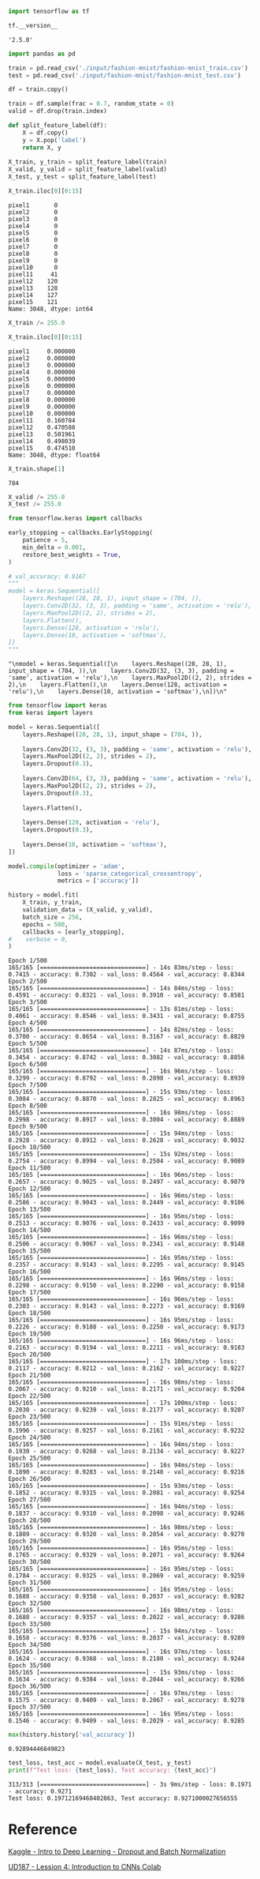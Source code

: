 ```python
import tensorflow as tf

tf.__version__
```




    '2.5.0'




```python
import pandas as pd

train = pd.read_csv('./input/fashion-mnist/fashion-mnist_train.csv')
test = pd.read_csv('./input/fashion-mnist/fashion-mnist_test.csv')
```


```python
df = train.copy()

train = df.sample(frac = 0.7, random_state = 0)
valid = df.drop(train.index)
```


```python
def split_feature_label(df):
    X = df.copy()
    y = X.pop('label')
    return X, y
    
X_train, y_train = split_feature_label(train)
X_valid, y_valid = split_feature_label(valid)
X_test, y_test = split_feature_label(test)
```


```python
X_train.iloc[0][0:15]
```




    pixel1       0
    pixel2       0
    pixel3       0
    pixel4       0
    pixel5       0
    pixel6       0
    pixel7       0
    pixel8       0
    pixel9       0
    pixel10      0
    pixel11     41
    pixel12    120
    pixel13    128
    pixel14    127
    pixel15    121
    Name: 3048, dtype: int64




```python
X_train /= 255.0
```


```python
X_train.iloc[0][0:15]
```




    pixel1     0.000000
    pixel2     0.000000
    pixel3     0.000000
    pixel4     0.000000
    pixel5     0.000000
    pixel6     0.000000
    pixel7     0.000000
    pixel8     0.000000
    pixel9     0.000000
    pixel10    0.000000
    pixel11    0.160784
    pixel12    0.470588
    pixel13    0.501961
    pixel14    0.498039
    pixel15    0.474510
    Name: 3048, dtype: float64




```python
X_train.shape[1]
```




    784




```python
X_valid /= 255.0
X_test /= 255.0
```


```python
from tensorflow.keras import callbacks

early_stopping = callbacks.EarlyStopping(
    patience = 5,
    min_delta = 0.001,
    restore_best_weights = True,
)
```


```python
# val_accuracy: 0.9167
"""
model = keras.Sequential([
    layers.Reshape((28, 28, 1), input_shape = (784, )),
    layers.Conv2D(32, (3, 3), padding = 'same', activation = 'relu'),
    layers.MaxPool2D((2, 2), strides = 2),
    layers.Flatten(),
    layers.Dense(128, activation = 'relu'),
    layers.Dense(10, activation = 'softmax'),
])
"""
```




    "\nmodel = keras.Sequential([\n    layers.Reshape((28, 28, 1), input_shape = (784, )),\n    layers.Conv2D(32, (3, 3), padding = 'same', activation = 'relu'),\n    layers.MaxPool2D((2, 2), strides = 2),\n    layers.Flatten(),\n    layers.Dense(128, activation = 'relu'),\n    layers.Dense(10, activation = 'softmax'),\n])\n"




```python
from tensorflow import keras
from keras import layers

model = keras.Sequential([
    layers.Reshape((28, 28, 1), input_shape = (784, )),
    
    layers.Conv2D(32, (3, 3), padding = 'same', activation = 'relu'),
    layers.MaxPool2D((2, 2), strides = 2),
    layers.Dropout(0.3),
    
    layers.Conv2D(64, (3, 3), padding = 'same', activation = 'relu'),
    layers.MaxPool2D((2, 2), strides = 2),
    layers.Dropout(0.3),
    
    layers.Flatten(),
    
    layers.Dense(128, activation = 'relu'),
    layers.Dropout(0.3),
    
    layers.Dense(10, activation = 'softmax'),
])

model.compile(optimizer = 'adam',
              loss = 'sparse_categorical_crossentropy',
              metrics = ['accuracy'])

history = model.fit(
    X_train, y_train,
    validation_data = (X_valid, y_valid),
    batch_size = 256,
    epochs = 500,
    callbacks = [early_stopping],
#    verbose = 0,
)
```

    Epoch 1/500
    165/165 [==============================] - 14s 83ms/step - loss: 0.7415 - accuracy: 0.7302 - val_loss: 0.4564 - val_accuracy: 0.8344
    Epoch 2/500
    165/165 [==============================] - 14s 84ms/step - loss: 0.4591 - accuracy: 0.8321 - val_loss: 0.3910 - val_accuracy: 0.8581
    Epoch 3/500
    165/165 [==============================] - 13s 81ms/step - loss: 0.4061 - accuracy: 0.8546 - val_loss: 0.3431 - val_accuracy: 0.8755
    Epoch 4/500
    165/165 [==============================] - 14s 82ms/step - loss: 0.3700 - accuracy: 0.8654 - val_loss: 0.3167 - val_accuracy: 0.8829
    Epoch 5/500
    165/165 [==============================] - 14s 87ms/step - loss: 0.3454 - accuracy: 0.8742 - val_loss: 0.3082 - val_accuracy: 0.8856
    Epoch 6/500
    165/165 [==============================] - 16s 96ms/step - loss: 0.3299 - accuracy: 0.8792 - val_loss: 0.2898 - val_accuracy: 0.8939
    Epoch 7/500
    165/165 [==============================] - 15s 93ms/step - loss: 0.3084 - accuracy: 0.8870 - val_loss: 0.2825 - val_accuracy: 0.8963
    Epoch 8/500
    165/165 [==============================] - 16s 98ms/step - loss: 0.2998 - accuracy: 0.8917 - val_loss: 0.3004 - val_accuracy: 0.8889
    Epoch 9/500
    165/165 [==============================] - 15s 94ms/step - loss: 0.2928 - accuracy: 0.8912 - val_loss: 0.2628 - val_accuracy: 0.9032
    Epoch 10/500
    165/165 [==============================] - 15s 92ms/step - loss: 0.2754 - accuracy: 0.8994 - val_loss: 0.2504 - val_accuracy: 0.9089
    Epoch 11/500
    165/165 [==============================] - 16s 96ms/step - loss: 0.2657 - accuracy: 0.9025 - val_loss: 0.2497 - val_accuracy: 0.9079
    Epoch 12/500
    165/165 [==============================] - 16s 96ms/step - loss: 0.2586 - accuracy: 0.9043 - val_loss: 0.2449 - val_accuracy: 0.9106
    Epoch 13/500
    165/165 [==============================] - 16s 95ms/step - loss: 0.2513 - accuracy: 0.9076 - val_loss: 0.2433 - val_accuracy: 0.9099
    Epoch 14/500
    165/165 [==============================] - 16s 96ms/step - loss: 0.2506 - accuracy: 0.9067 - val_loss: 0.2341 - val_accuracy: 0.9148
    Epoch 15/500
    165/165 [==============================] - 16s 95ms/step - loss: 0.2357 - accuracy: 0.9143 - val_loss: 0.2295 - val_accuracy: 0.9145
    Epoch 16/500
    165/165 [==============================] - 16s 96ms/step - loss: 0.2298 - accuracy: 0.9150 - val_loss: 0.2290 - val_accuracy: 0.9158
    Epoch 17/500
    165/165 [==============================] - 16s 96ms/step - loss: 0.2303 - accuracy: 0.9143 - val_loss: 0.2273 - val_accuracy: 0.9169
    Epoch 18/500
    165/165 [==============================] - 16s 95ms/step - loss: 0.2226 - accuracy: 0.9188 - val_loss: 0.2250 - val_accuracy: 0.9173
    Epoch 19/500
    165/165 [==============================] - 16s 96ms/step - loss: 0.2163 - accuracy: 0.9194 - val_loss: 0.2211 - val_accuracy: 0.9183
    Epoch 20/500
    165/165 [==============================] - 17s 100ms/step - loss: 0.2117 - accuracy: 0.9212 - val_loss: 0.2162 - val_accuracy: 0.9227
    Epoch 21/500
    165/165 [==============================] - 16s 98ms/step - loss: 0.2067 - accuracy: 0.9210 - val_loss: 0.2171 - val_accuracy: 0.9204
    Epoch 22/500
    165/165 [==============================] - 17s 100ms/step - loss: 0.2030 - accuracy: 0.9239 - val_loss: 0.2177 - val_accuracy: 0.9207
    Epoch 23/500
    165/165 [==============================] - 15s 91ms/step - loss: 0.1996 - accuracy: 0.9257 - val_loss: 0.2161 - val_accuracy: 0.9232
    Epoch 24/500
    165/165 [==============================] - 16s 94ms/step - loss: 0.1930 - accuracy: 0.9268 - val_loss: 0.2134 - val_accuracy: 0.9227
    Epoch 25/500
    165/165 [==============================] - 16s 94ms/step - loss: 0.1890 - accuracy: 0.9283 - val_loss: 0.2148 - val_accuracy: 0.9216
    Epoch 26/500
    165/165 [==============================] - 15s 93ms/step - loss: 0.1852 - accuracy: 0.9315 - val_loss: 0.2081 - val_accuracy: 0.9254
    Epoch 27/500
    165/165 [==============================] - 16s 94ms/step - loss: 0.1837 - accuracy: 0.9310 - val_loss: 0.2098 - val_accuracy: 0.9246
    Epoch 28/500
    165/165 [==============================] - 16s 98ms/step - loss: 0.1809 - accuracy: 0.9320 - val_loss: 0.2054 - val_accuracy: 0.9270
    Epoch 29/500
    165/165 [==============================] - 16s 95ms/step - loss: 0.1765 - accuracy: 0.9329 - val_loss: 0.2071 - val_accuracy: 0.9264
    Epoch 30/500
    165/165 [==============================] - 16s 95ms/step - loss: 0.1784 - accuracy: 0.9325 - val_loss: 0.2069 - val_accuracy: 0.9259
    Epoch 31/500
    165/165 [==============================] - 16s 95ms/step - loss: 0.1688 - accuracy: 0.9358 - val_loss: 0.2037 - val_accuracy: 0.9282
    Epoch 32/500
    165/165 [==============================] - 16s 98ms/step - loss: 0.1688 - accuracy: 0.9357 - val_loss: 0.2022 - val_accuracy: 0.9286
    Epoch 33/500
    165/165 [==============================] - 15s 94ms/step - loss: 0.1658 - accuracy: 0.9376 - val_loss: 0.2037 - val_accuracy: 0.9289
    Epoch 34/500
    165/165 [==============================] - 16s 97ms/step - loss: 0.1624 - accuracy: 0.9368 - val_loss: 0.2180 - val_accuracy: 0.9244
    Epoch 35/500
    165/165 [==============================] - 15s 93ms/step - loss: 0.1634 - accuracy: 0.9384 - val_loss: 0.2044 - val_accuracy: 0.9266
    Epoch 36/500
    165/165 [==============================] - 16s 97ms/step - loss: 0.1575 - accuracy: 0.9409 - val_loss: 0.2067 - val_accuracy: 0.9278
    Epoch 37/500
    165/165 [==============================] - 16s 95ms/step - loss: 0.1546 - accuracy: 0.9409 - val_loss: 0.2029 - val_accuracy: 0.9285



```python
max(history.history['val_accuracy'])
```




    0.92894446849823




```python
test_loss, test_acc = model.evaluate(X_test, y_test)
print(f"Test loss: {test_loss}, Test accuracy: {test_acc}")
```

    313/313 [==============================] - 3s 9ms/step - loss: 0.1971 - accuracy: 0.9271
    Test loss: 0.19712169468402863, Test accuracy: 0.9271000027656555


# Reference

[Kaggle - Intro to Deep Learning - Dropout and Batch Normalization](https://www.kaggle.com/ryanholbrook/dropout-and-batch-normalization)

[UD187 - Lession 4: Introduction to CNNs Colab](https://colab.research.google.com/github/tensorflow/examples/blob/master/courses/udacity_intro_to_tensorflow_for_deep_learning/l04c01_image_classification_with_cnns.ipynb#scrollTo=9ODch-OFCaW4)
